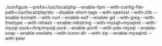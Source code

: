 ./configure --prefix=/usr/local/php --enable-fpm --with-config-file-path=/usr/local/php/etc --disable-short-tags --with-openssl --with-zlib --enable-bcmath --with-curl --enable-exif --enable-gd --with-jpeg --with-freetype --with-mhash --enable-mbstring --with-mysqli=mysqlnd --with-mysql-sock=/tmp/mysql.sock --enable-pcntl --with-pdo-mysql --enable-soap --enable-sockets --with-iconv-dir --with-zip --enable-mysqlnd --with-pear
